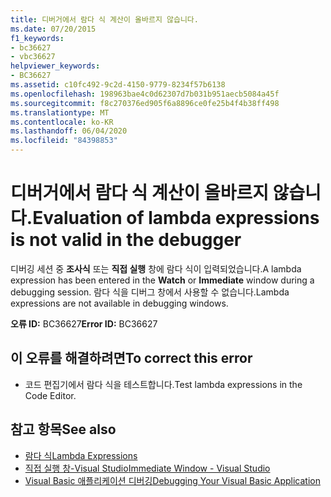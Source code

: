 ```yaml
---
title: 디버거에서 람다 식 계산이 올바르지 않습니다.
ms.date: 07/20/2015
f1_keywords:
- bc36627
- vbc36627
helpviewer_keywords:
- BC36627
ms.assetid: c10fc492-9c2d-4150-9779-8234f57b6138
ms.openlocfilehash: 198963bae4c0d62307d7b031b951aecb5084a45f
ms.sourcegitcommit: f8c270376ed905f6a8896ce0fe25b4f4b38ff498
ms.translationtype: MT
ms.contentlocale: ko-KR
ms.lasthandoff: 06/04/2020
ms.locfileid: "84398853"
---
```

# <a name="evaluation-of-lambda-expressions-is-not-valid-in-the-debugger"></a><span data-ttu-id="f4c7c-102">디버거에서 람다 식 계산이 올바르지 않습니다.</span><span class="sxs-lookup"><span data-stu-id="f4c7c-102">Evaluation of lambda expressions is not valid in the debugger</span></span>
<span data-ttu-id="f4c7c-103">디버깅 세션 중 **조사식** 또는 **직접 실행** 창에 람다 식이 입력되었습니다.</span><span class="sxs-lookup"><span data-stu-id="f4c7c-103">A lambda expression has been entered in the **Watch** or **Immediate** window during a debugging session.</span></span> <span data-ttu-id="f4c7c-104">람다 식을 디버그 창에서 사용할 수 없습니다.</span><span class="sxs-lookup"><span data-stu-id="f4c7c-104">Lambda expressions are not available in debugging windows.</span></span>  
  
 <span data-ttu-id="f4c7c-105">**오류 ID:** BC36627</span><span class="sxs-lookup"><span data-stu-id="f4c7c-105">**Error ID:** BC36627</span></span>  
  
## <a name="to-correct-this-error"></a><span data-ttu-id="f4c7c-106">이 오류를 해결하려면</span><span class="sxs-lookup"><span data-stu-id="f4c7c-106">To correct this error</span></span>  
  
- <span data-ttu-id="f4c7c-107">코드 편집기에서 람다 식을 테스트합니다.</span><span class="sxs-lookup"><span data-stu-id="f4c7c-107">Test lambda expressions in the Code Editor.</span></span>  
  
## <a name="see-also"></a><span data-ttu-id="f4c7c-108">참고 항목</span><span class="sxs-lookup"><span data-stu-id="f4c7c-108">See also</span></span>

- [<span data-ttu-id="f4c7c-109">람다 식</span><span class="sxs-lookup"><span data-stu-id="f4c7c-109">Lambda Expressions</span></span>](../programming-guide/language-features/procedures/lambda-expressions.md)
- [<span data-ttu-id="f4c7c-110">직접 실행 창-Visual Studio</span><span class="sxs-lookup"><span data-stu-id="f4c7c-110">Immediate Window - Visual Studio</span></span>](/visualstudio/ide/reference/immediate-window)
- [<span data-ttu-id="f4c7c-111">Visual Basic 애플리케이션 디버깅</span><span class="sxs-lookup"><span data-stu-id="f4c7c-111">Debugging Your Visual Basic Application</span></span>](/visualstudio/debugger/debugger-basics)
